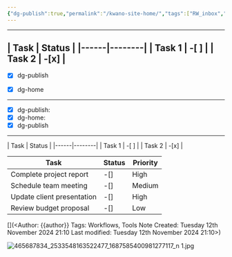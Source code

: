 ```yaml
---
{"dg-publish":true,"permalink":"/kwano-site-home/","tags":["RW_inbox","readwise","dg-home","dg-publish","gardenEntry"]}
---
```



---
| Task | Status | |------|--------| | Task 1 | -[ ] | | Task 2 | -[x] |
---

- [x]  dg-publish 
- [x]  dg-home 


---
- [x] dg-publish:
- [x] dg-home:
- [x] dg-publish
---

| Task | Status | |------|--------| | Task 1 | -[ ] | | Task 2 | -[x] |

| Task | Status | Priority |
|------|--------|----------|
| Complete project report | -[] | High |
| Schedule team meeting | -[] | Medium |
| Update client presentation | -[] | High |
| Review budget proposal | -[] | Low |


[](<Author: {{author}}
Tags: Workflows, Tools
Note Created: Tuesday 12th November 2024 21:10
Last modified: Tuesday 12th November 2024 21:10>)

![465687834_2533548163522477_1687585400981277117_n 1.jpg](/img/user/X/Attachments/465687834_2533548163522477_1687585400981277117_n%201.jpg)

